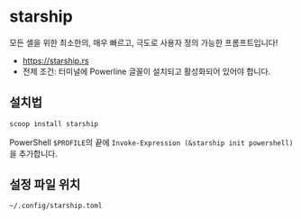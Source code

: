 # starship

모든 셸을 위한 최소한의, 매우 빠르고, 극도로 사용자 정의 가능한 프롬프트입니다!

- https://starship.rs
- 전제 조건: 터미널에 Powerline 글꼴이 설치되고 활성화되어 있어야 합니다.

## 설치법

```powershell
scoop install starship
```

PowerShell `$PROFILE`의 끝에 `Invoke-Expression (&starship init powershell)`을 추가합니다.


## 설정 파일 위치

```
~/.config/starship.toml
```